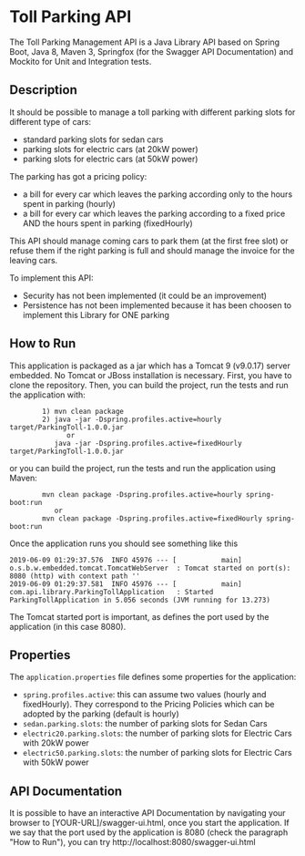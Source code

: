 # Toll Parking API

The Toll Parking Management API is a Java Library API based on Spring Boot, Java 8, Maven 3, Springfox (for the Swagger API Documentation) and Mockito for Unit and Integration tests.

## Description

It should be possible to manage a toll parking with different parking slots for different type of cars:
* standard parking slots for sedan cars
* parking slots for electric cars (at 20kW power)
* parking slots for electric cars (at 50kW power)

The parking has got a pricing policy:
* a bill for every car which leaves the parking according only to the hours spent in parking (hourly)
* a bill for every car which leaves the parking according to a fixed price AND the hours spent in parking (fixedHourly)

This API should manage coming cars to park them (at the first free slot) or refuse them if the right parking is full and should manage the invoice for the leaving cars.

To implement this API:
* Security has not been implemented (it could be an improvement)
* Persistence has not been implemented because it has been choosen to implement this Library for ONE parking

## How to Run

This application is packaged as a jar which has a Tomcat 9 (v9.0.17) server embedded. No Tomcat or JBoss installation is necessary.
First, you have to clone the repository.
Then, you can build the project, run the tests and run the application with: 

```
        1) mvn clean package
        2) java -jar -Dspring.profiles.active=hourly target/ParkingToll-1.0.0.jar
              or
           java -jar -Dspring.profiles.active=fixedHourly target/ParkingToll-1.0.0.jar
```

or you can build the project, run the tests and run the application using Maven:

```
        mvn clean package -Dspring.profiles.active=hourly spring-boot:run
           or
        mvn clean package -Dspring.profiles.active=fixedHourly spring-boot:run
```

Once the application runs you should see something like this

```
2019-06-09 01:29:37.576  INFO 45976 --- [           main] o.s.b.w.embedded.tomcat.TomcatWebServer  : Tomcat started on port(s): 8080 (http) with context path ''
2019-06-09 01:29:37.581  INFO 45976 --- [           main] com.api.library.ParkingTollApplication   : Started ParkingTollApplication in 5.056 seconds (JVM running for 13.273)
```

The Tomcat started port is important, as defines the port used by the application (in this case 8080).

## Properties

The ```application.properties``` file defines some properties for the application:
* ```spring.profiles.active```: this can assume two values (hourly and fixedHourly). They correspond to the Pricing Policies which can be adopted by the parking (default is hourly)
* ```sedan.parking.slots```: the number of parking slots for Sedan Cars
* ```electric20.parking.slots```: the number of parking slots for Electric Cars with 20kW power
* ```electric50.parking.slots```: the number of parking slots for Electric Cars with 50kW power


## API Documentation

It is possible to have an interactive API Documentation by navigating your browser to [YOUR-URL]/swagger-ui.html, once you start the application. 
If we say that the port used by the application is 8080 (check the paragraph "How to Run"), you can try http://localhost:8080/swagger-ui.html 


